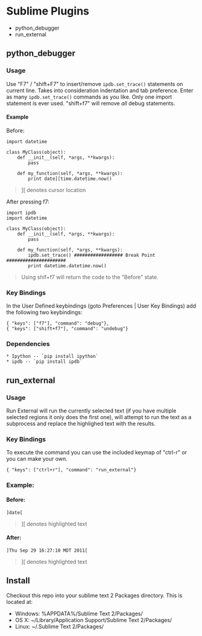 Sublime Plugins
=========

* python_debugger
* run_external

## python_debugger

### Usage

Use "F7" / "shift+F7" to insert/remove `ipdb.set_trace()` statements on current line.
Takes into consideration indentation and tab preference.
Enter as many `ipdb.set_trace()` commands as you like. Only one import statement is ever used.
"shift+f7" will remove _all_ debug statements.

#### Example

Before:
    
    import datetime

    class MyClass(object):
        def __init__(self, *args, **kwargs):
            pass

        def my_function(self, *args, **kwargs):
            print date][time.datetime.now()

> ][ denotes cursor location

After pressing f7:

    import ipdb
    import datetime

    class MyClass(object):
        def __init__(self, *args, **kwargs):
            pass

        def my_function(self, *args, **kwargs):
            ipdb.set_trace() ################## Break Point ######################
            print datetime.datetime.now()


> Using shif+f7 will return the code to the "Before" state.

### Key Bindings

In the User Defined keybindings (goto Preferences | User Key Bindings) add the following two keybindings:

	{ "keys": ["f7"], "command": "debug"},
	{ "keys": ["shift+f7"], "command": "undebug"}

### Dependencies
 
	* Ipython -- `pip install ipython`
	* ipdb -- `pip install ipdb` 


## run_external

### Usage

Run External will run the currently selected text (if you have multiple selected regions it only does the first one),
will attempt to run the text as a subprocess and replace the highlighed text with the results.

### Key Bindings

To execute the command you can use the included keymap of "ctrl-r" or you can make your own.

    { "keys": ["ctrl+r"], "command": "run_external"}
    
### Example:

#### Before:

    ]date[
    
> ][ denotes highlighted text
    
#### After:

    ]Thu Sep 29 16:27:10 MDT 2011[

> ][ denotes highlighted text

Install
-----
Checkout this repo into your sublime text 2 Packages directory.
This is located at:

* Windows:
    %APPDATA%/Sublime Text 2/Packages/
* OS X:
    ~/Library/Application Support/Sublime Text 2/Packages/
* Linux:
    ~/.Sublime Text 2/Packages/